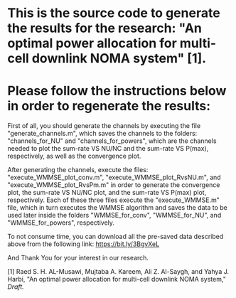 # This is the source code to generate the results for the research: "An optimal power allocation for multi-cell downlink NOMA system" [1].

# Please follow the instructions below in order to regenerate the results:

First of all, you should generate the channels by executing the file "generate_channels.m", which saves the channels to the folders: "channels_for_NU" and "channels_for_powers", which are the channels needed to plot the sum-rate VS NU/NC and the sum-rate VS P(max), respectively, as well as the convergence plot.

After generating the channels, execute the files: "execute_WMMSE_plot_conv.m", "execute_WMMSE_plot_RvsNU.m", and "execute_WMMSE_plot_RvsPm.m" in order to generate the convergence plot, the sum-rate VS NU/NC plot, and the sum-rate VS P(max) plot, respectively. Each of these three files execute the "execute_WMMSE.m" file, which in turn executes the WMMSE algorithm and saves the data to be used later inside the folders "WMMSE_for_conv", "WMMSE_for_NU", and "WMMSE_for_powers", respectively.

To not consume time, you can download all the pre-saved data described above from the following link:
https://bit.ly/3BgvXeL



And Thank You for your interest in our research.

[1]    Raed S. H. AL-Musawi, Mujtaba A. Kareem, Ali Z. Al-Saygh, and Yahya J. Harbi, "An optimal power allocation for multi-cell downlink NOMA system," _Draft._
